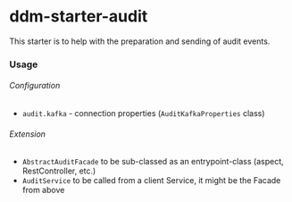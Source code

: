 # ddm-starter-audit

This starter is to help with the preparation and sending of audit events.

### Usage
###### Configuration
* `audit.kafka` - connection properties (`AuditKafkaProperties` class)

###### Extension
* `AbstractAuditFacade` to be sub-classed as an entrypoint-class (aspect, RestController, etc.)
* `AuditService` to be called from a client Service, it might be the Facade from above
